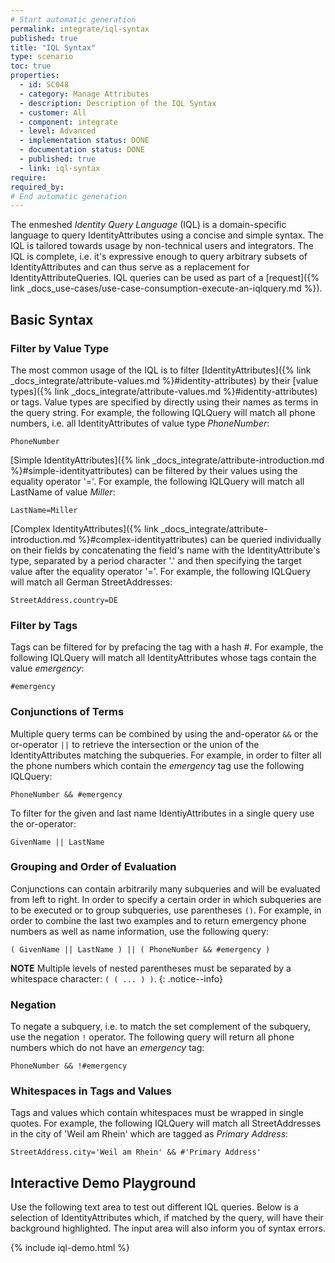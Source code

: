 ```yaml
---
# Start automatic generation
permalink: integrate/iql-syntax
published: true
title: "IQL Syntax"
type: scenario
toc: true
properties:
  - id: SC048
  - category: Manage Attributes
  - description: Description of the IQL Syntax
  - customer: All
  - component: integrate
  - level: Advanced
  - implementation status: DONE
  - documentation status: DONE
  - published: true
  - link: iql-syntax
require:
required_by:
# End automatic generation
---
```


The enmeshed _Identity Query Language_ (IQL) is a domain-specific language to query IdentityAttributes using a concise and simple syntax. The IQL is tailored towards usage by non-technical users and integrators. The IQL is complete, i.e. it's expressive enough to query arbitrary subsets of IdentityAttributes and can thus serve as a replacement for IdentityAttributeQueries. IQL queries can be used as part of a [request]({% link _docs_use-cases/use-case-consumption-execute-an-iqlquery.md %}).

## Basic Syntax

### Filter by Value Type

The most common usage of the IQL is to filter [IdentityAttributes]({% link _docs_integrate/attribute-values.md %}#identity-attributes) by their [value types]({% link _docs_integrate/attribute-values.md %}#identity-attributes) or tags. Value types are specified by directly using their names as terms in the query string. For example, the following IQLQuery will match all phone numbers, i.e. all IdentityAttributes of value type _PhoneNumber_:

```iql
PhoneNumber
```

[Simple IdentityAttributes]({% link _docs_integrate/attribute-introduction.md %}#simple-identityattributes) can be filtered by their values using the equality operator '='. For example, the following IQLQuery will match all LastName of value _Miller_:

```iql
LastName=Miller
```

[Complex IdentityAttributes]({% link _docs_integrate/attribute-introduction.md %}#complex-identityattributes) can be queried individually on their fields by concatenating the field's name with the IdentityAttribute's type, separated by a period character '.' and then specifying the target value after the equality operator '='. For example, the following IQLQuery will match all German StreetAddresses:

```iql
StreetAddress.country=DE
```

### Filter by Tags

Tags can be filtered for by prefacing the tag with a hash _#_. For example, the following IQLQuery will match all IdentityAttributes whose tags contain the value _emergency_:

```iql
#emergency
```

### Conjunctions of Terms

Multiple query terms can be combined by using the and-operator `&&` or the or-operator `||` to retrieve the intersection or the union of the IdentityAttributes matching the subqueries. For example, in order to filter all the phone numbers which contain the _emergency_ tag use the following IQLQuery:

```iql
PhoneNumber && #emergency
```

To filter for the given and last name IdentiyAttributes in a single query use the or-operator:

```iql
GivenName || LastName
```

### Grouping and Order of Evaluation

Conjunctions can contain arbitrarily many subqueries and will be evaluated from left to right. In order to specify a certain order in which subqueries are to be executed or to group subqueries, use parentheses `()`. For example, in order to combine the last two examples and to return emergency phone numbers as well as name information, use the following query:

```iql
( GivenName || LastName ) || ( PhoneNumber && #emergency )
```

**NOTE** Multiple levels of nested parentheses must be separated by a whitespace character: `( ( ... ) )`.
{: .notice--info}

### Negation

To negate a subquery, i.e. to match the set complement of the subquery, use the negation `!` operator. The following query will return all phone numbers which do not have an _emergency_ tag:

```iql
PhoneNumber && !#emergency
```

### Whitespaces in Tags and Values

Tags and values which contain whitespaces must be wrapped in single quotes. For example, the following IQLQuery will match all StreetAddresses in the city of 'Weil am Rhein' which are tagged as _Primary Address_:

```iql
StreetAddress.city='Weil am Rhein' && #'Primary Address'
```

## Interactive Demo Playground

Use the following text area to test out different IQL queries. Below is a selection of IdentityAttributes which, if matched by the query, will have their background highlighted. The input area will also inform you of syntax errors.

{% include iql-demo.html %}
